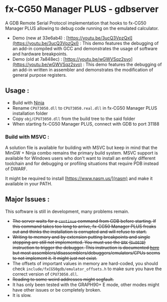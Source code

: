 # fx-CG50 Manager PLUS - gdbserver

A GDB Remote Serial Protocol implementation that hooks to fx-CG50 Manager PLUS allowing to debug code running on the emulated calculator.

* Demo (new at 33e6ab4) : [https://youtu.be/3ucQ3VpzQxI](https://youtu.be/3ucQ3VpzQxI) : This demo features the debugging of an add-in compiled with GCC and demonstrates the usage of software and hardware breakpoints.
* Demo (old at 7a848ec) : [https://youtu.be/wGWVSqz2svo](https://youtu.be/wGWVSqz2svo) : This demo features the debugging of an add-in written in assembler and demonstrates the modification of general purpose registers.

## Usage :
* Build with [Ninja](https://ninja-build.org/)
* Rename `CPU73050.dll` to `CPU73050.real.dll` in fx-CG50 Manager PLUS installation folder
* Copy `obj/CPU73050.dll` from the build tree to the said folder
* When starting fx-CG50 Manager PLUS, connect with GDB to port 31188

### Build with MSVC :
A solution file is available for building with MSVC but keep in mind that the MinGW + Ninja combo remains the primary build system. MSVC support is available for Windows users who don't want to install an entirely different toolchain and for debugging or profiling situations that require PDB instead of DWARF.

It might be required to install [https://www.nasm.us/](nasm) and make it available in your PATH.

## Major Issues :
This software is still in development, many problems remain.
* ~~The server waits for a `continue` command from GDB before starting. If this command takes too long to arrive, fx-CG50 Manager PLUS freaks out and thinks the installation is corrupted and will refuse to start.~~
* ~~Writing to memory and by extension putting breakpoints and single stepping are still not implemented. You must use the `BRK` (`0x003B`) instruction to trigger the debugger. This instruction is documented [here](https://www.st.com/resource/en/user_manual/cd00147165-sh-4-32-bit-cpu-core-architecture-stmicroelectronics.pdf) but most assemblers/disassemblers/debuggers/emulators/CPUs seems to not implement it. It might just not exist.~~
* The offsets of important values in memory are hard-coded, you should check `include/fxCG50gdb/emulator_offsets.h` to make sure you have the correct version of `CPU73050.dll`.
* ~~Reading to some weird addresses might segfault.~~
* It has only been tested with the GRAPH90+ E mode, other modes might have other issues or be completely broken.
* It is slow.
